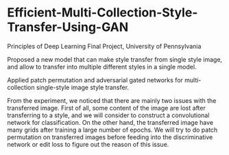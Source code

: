 # Efficient-Multi-Collection-Style-Transfer-Using-GAN

Principles of Deep Learning Final Project, University of Pennsylvania

Proposed a new model that can make style transfer from single style image, and allow to transfer into multiple different styles in a single model.

Applied patch permutation and adversarial gated networks for multi-collection single-style image style transfer.

From the experiment, we noticed that there are mainly two issues with the transferred image. First of all, some content of the image are lost after transferring to a style, and we will consider to construct a convolutional network for classification. On the other hand, the transferred image have many grids after training a large number of epochs. We will try to do patch permutation on transferred images before feeding into the discriminative network or edit loss to figure out the reason of this issue.
